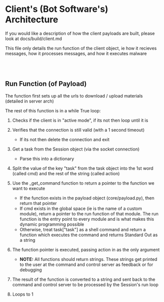 # Client's (Bot Software's) Architecture

If you would like a description of how the client payloads are built, please look at docs/build/client.md

This file only details the run function of the client object, ie how it recieves messages, how it processes messages, and how it executes malware

<br>
<br>


## Run Function (of Payload)

The function first sets up all the urls to download / upload materials (detailed in server arch)

The rest of this function is in a while True loop:

1) Checks if the client is in "active mode", if its not then loop until it is

2) Verifies that the connection is still valid (with a 1 second timeout)

    - If its not then delete the connection and exit

3) Get a task from the Session object (via the socket connection)
    
    - Parse this into a dictionary

4) Split the value of the key "task" from the task object into the 1st word (called cmd) and the rest of the string (called action)

5) Use the _get_command function to return a pointer to the function we want to execute
    - If the function exists in the payload object (core/payload.py), then return that pointer
    - If cmd exists in the global space (ie is the name of a custom module), return a pointer to the run function of that module. The run function is the entry point to every module and is what makes this dynamic programming possible
    - Otherwise, treat task["task"] as a shell command and return a function which executes the command and returns Standard Out as a string

6) The function pointer is executed, passing action in as the only argument
    - **NOTE:** All functions should return strings. These strings get printed to the user at the command and control server as feedback or for debugging

7) The result of the function is converted to a string and sent back to the command and control server to be processed by the Session's run loop

8) Loops to 1



